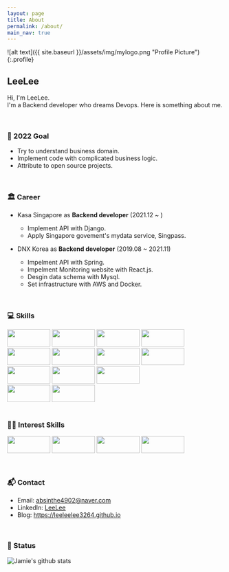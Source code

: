 ```yaml
---
layout: page
title: About
permalink: /about/
main_nav: true
---
```


![alt text]({{ site.baseurl }}/assets/img/mylogo.png "Profile Picture"){:.profile}

## LeeLee
Hi, I'm LeeLee. <br>
I'm a Backend developer who dreams Devops. Here is something about me. <br>

<br>

### 🥇 2022 Goal
- Try to understand business domain.  <br>
- Implement code with complicated business logic. <br>
- Attribute to open source projects. <br>

<br>

### 🏛️ Career
- Kasa Singapore as **Backend developer** (2021.12 ~ )
  - Implement API with Django.
  - Apply Singapore govement's mydata service, Singpass.

- DNX Korea as **Backend developer** (2019.08 ~ 2021.11)
  - Impelment API with Spring.
  - Impelment Monitoring website with React.js.
  - Desgin data schema with Mysql.
  - Set infrastructure with AWS and Docker.


<br>

### 💻 Skills
<span>
      <img src="https://img.shields.io/badge/Python-FFD43B?style=for-the-badge&logo=python&logoColor=blue" style="width: 100px;height: 40px;display: inline-block;">
      <img src="https://img.shields.io/badge/Java-ED8B00?style=for-the-badge&logo=java&logoColor=white" style="width: 100px;height: 40px;display: inline-block;">
      <img src="https://img.shields.io/badge/JavaScript-323330?style=for-the-badge&logo=javascript&logoColor=F7DF1E" style="width: 100px;height: 40px;display: inline-block;">
      <img src="https://img.shields.io/badge/Shell_Script-121011?style=for-the-badge&logo=gnu-bash&logoColor=white" style="width: 100px;height: 40px;display: inline-block;">
</span>

<br>

<span>
      <img src="https://img.shields.io/badge/Django-092E20?style=for-the-badge&logo=django&logoColor=green" style="width: 100px;height: 40px;display: inline-block;">
      <img src="https://img.shields.io/badge/django%20rest-ff1709?style=for-the-badge&logo=django&logoColor=white" style="width: 100px;height: 40px;display: inline-block;">
      <img src="https://img.shields.io/badge/Spring_Boot-F2F4F9?style=for-the-badge&logo=spring-boot" style="width: 100px;height: 40px;display: inline-block;">
      <img src="https://img.shields.io/badge/React-20232A?style=for-the-badge&logo=react&logoColor=61DAFB" style="width: 100px;height: 40px;display: inline-block;">

</span>

<br>

<span>
      <img src="https://img.shields.io/badge/Amazon_AWS-FF9900?style=for-the-badge&logo=amazonaws&logoColor=white" style="width: 100px;height: 40px;display: inline-block;">
      <img src="https://img.shields.io/badge/Ubuntu-E95420?style=for-the-badge&logo=ubuntu&logoColor=white" style="width: 100px;height: 40px;display: inline-block;">
      <img src="https://img.shields.io/badge/Docker-2CA5E0?style=for-the-badge&logo=docker&logoColor=white" style="width: 100px;height: 40px;display: inline-block;">
</span>

<br>

<span>
      <img src="https://img.shields.io/badge/MySQL-005C84?style=for-the-badge&logo=mysql&logoColor=white" style="width: 100px;height: 40px;display: inline-block;">
      <img src="https://img.shields.io/badge/redis-%23DD0031.svg?&style=for-the-badge&logo=redis&logoColor=white" style="width: 100px;height: 40px;display: inline-block;">
</span>

<br>
<br>


### 👩‍💻 Interest Skills
<p>
      <img src="https://img.shields.io/badge/Dart-0175C2?style=for-the-badge&logo=dart&logoColor=white" style="width: 100px;height: 40px;display: inline-block;">
      <img src="https://img.shields.io/badge/Flutter-02569B?style=for-the-badge&logo=flutter&logoColor=white" style="width: 100px;height: 40px;display: inline-block;">
      <img src="https://img.shields.io/badge/Go-00ADD8?style=for-the-badge&logo=go&logoColor=white" style="width: 100px;height: 40px;display: inline-block;">
      <img src="https://img.shields.io/badge/kubernetes-326ce5.svg?&style=for-the-badge&logo=kubernetes&logoColor=white" style="width: 100px;height: 40px;display: inline-block;">
</p>

<br>

### 📬 Contact
- Email: <a href = "mailto: absinthe4902@naver.com">absinthe4902@naver.com</a>
- LinkedIn: [LeeLee](https://www.linkedin.com/in/seungmin4035/)
- Blog: https://leeleelee3264.github.io

<br>


### 🧐 Status

![Jamie's github stats](https://github-readme-stats.vercel.app/api?username=leeleelee3264&show_icons=true&hide_border=true&theme=radical)
